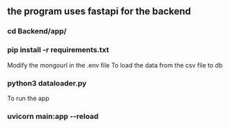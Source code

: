 ## the program  uses fastapi for the backend

### cd Backend/app/
### pip install -r requirements.txt
Modify the mongourl in the .env file
To load the data from the csv file to db
### python3 dataloader.py
To run the app
### uvicorn main:app --reload

